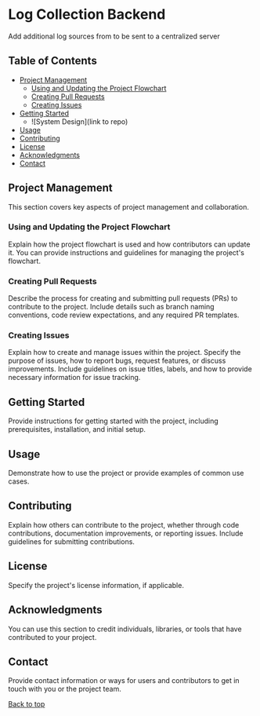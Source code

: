 # Log Collection Backend

Add additional log sources from to be sent to a centralized server

## Table of Contents

- [Project Management](#project-management)
    - [Using and Updating the Project Flowchart](#using-and-updating-the-project-flowchart)
    - [Creating Pull Requests](#creating-pull-requests)
    - [Creating Issues](#creating-issues)
- [Getting Started](#getting-started)
    - ![System Design](link to repo)
- [Usage](#usage)
- [Contributing](#contributing)
- [License](#license)
- [Acknowledgments](#acknowledgments)
- [Contact](#contact)

## Project Management

This section covers key aspects of project management and collaboration.

### Using and Updating the Project Flowchart

Explain how the project flowchart is used and how contributors can update it. You can provide instructions and guidelines for managing the project's flowchart.

### Creating Pull Requests

Describe the process for creating and submitting pull requests (PRs) to contribute to the project. Include details such as branch naming conventions, code review expectations, and any required PR templates.

### Creating Issues

Explain how to create and manage issues within the project. Specify the purpose of issues, how to report bugs, request features, or discuss improvements. Include guidelines on issue titles, labels, and how to provide necessary information for issue tracking.

## Getting Started

Provide instructions for getting started with the project, including prerequisites, installation, and initial setup.

## Usage

Demonstrate how to use the project or provide examples of common use cases.

## Contributing

Explain how others can contribute to the project, whether through code contributions, documentation improvements, or reporting issues. Include guidelines for submitting contributions.

## License

Specify the project's license information, if applicable.

## Acknowledgments

You can use this section to credit individuals, libraries, or tools that have contributed to your project.

## Contact

Provide contact information or ways for users and contributors to get in touch with you or the project team.

[Back to top](#table-of-contents)


